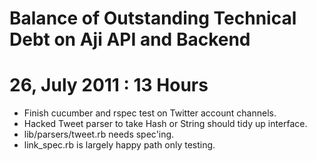 Balance of Outstanding Technical Debt on Aji API and Backend
============================================================

# 26, July 2011 : 13 Hours
- Finish cucumber and rspec test on Twitter account channels.
- Hacked Tweet parser to take Hash or String should tidy up interface.
- lib/parsers/tweet.rb needs spec'ing.
- link_spec.rb is largely happy path only testing.
